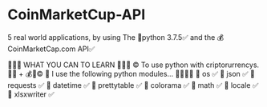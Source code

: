 # CoinMarketCup-API
5 real world applications, by using The 🐍python 3.7.5✅ and the 💰CoinMarketCap.com API✅

📢📢📢 WHAT YOU CAN TO LEARN 📢📢📢
© To use python with criptorurrencys. 🐍💯 + 💰💯©
📢 I use the following python modules... 👨‍💻👨‍🎓
🔵 os ✅
🔵 json ✅
🔵 requests ✅
🔵 datetime ✅
🔵 prettytable ✅
🔵 colorama ✅
🔵 math ✅
🔵 locale ✅
🔵 xlsxwriter ✅
